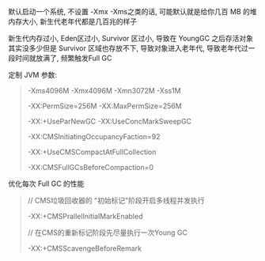 默认启动一个系统, 不设置 -Xmx -Xms之类的话, 可能默认就是给你几百 MB 的堆内存大小, 新生代老年代都是几百兆的样子

新生代内存过小, Eden区过小, Survivor 区过小, 导致在 YoungGC 之后存活对象其实没多少但是 Survivor 区域也存放不下, 导致对象进入老年代, 导致老年代过一段时间就放满了, 频繁触发Full GC

定制 JVM 参数:

>-Xms4096M -Xmx4096M -Xmn3072M -Xss1M 
>
>-XX:PermSize=256M -XX:MaxPermSize=256M
>
>-XX:+UseParNewGC -XX:UseConcMarkSweepGC
>
>-XX:CMSInitiatingOccupancyFaction=92
>
>-XX:+UseCMSCompactAtFullCollection
>
>-XX:CMSFullGCsBeforeCompaction=0



优化每次 Full GC 的性能

> // CMS垃圾回收器的 "初始标记"阶段开启多线程并发执行
>
> -XX:+CMSPrallelInitialMarkEnabled
>
> // 在CMS的重新标记阶段先尽量执行一次Young GC
>
> -XX:+CMSScavengeBeforeRemark

